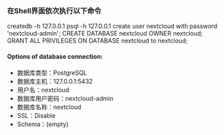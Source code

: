### 在Shell界面依次执行以下命令

createdb -h 127.0.0.1
psql -h 127.0.0.1
create user nextcloud with password 'nextcloud-admin';
CREATE DATABASE nextcloud  OWNER nextcloud;
GRANT ALL PRIVILEGES ON DATABASE nextcloud to nextcloud;

#### Options of database connection:

- 数据库类型：PostgreSQL
- 数据库主机：127.0.0.1:5432
- 用户名：nextcloud
- 数据库用户密码：nextcloud-admin
- 数据库名称：nextcloud
- SSL：Disable
- Schema：(empty)
